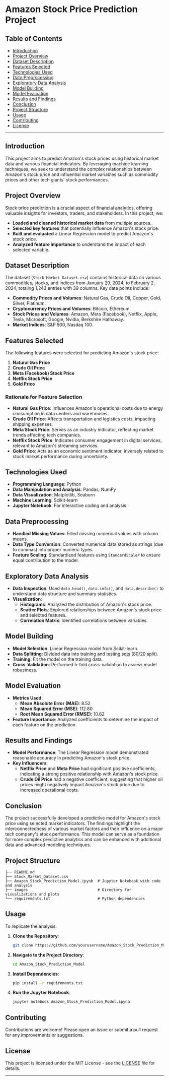 # Amazon Stock Price Prediction Project

## Table of Contents

- [Introduction](#introduction)
- [Project Overview](#project-overview)
- [Dataset Description](#dataset-description)
- [Features Selected](#features-selected)
- [Technologies Used](#technologies-used)
- [Data Preprocessing](#data-preprocessing)
- [Exploratory Data Analysis](#exploratory-data-analysis)
- [Model Building](#model-building)
- [Model Evaluation](#model-evaluation)
- [Results and Findings](#results-and-findings)
- [Conclusion](#conclusion)
- [Project Structure](#project-structure)
- [Usage](#usage)
- [Contributing](#contributing)
- [License](#license)

---

## Introduction

This project aims to predict Amazon's stock prices using historical market data and various financial indicators. By leveraging machine learning techniques, we seek to understand the complex relationships between Amazon's stock price and influential market variables such as commodity prices and other tech giants' stock performances.

## Project Overview

Stock price prediction is a crucial aspect of financial analytics, offering valuable insights for investors, traders, and stakeholders. In this project, we:

- **Loaded and cleaned historical market data** from multiple sources.
- **Selected key features** that potentially influence Amazon's stock price.
- **Built and evaluated** a Linear Regression model to predict Amazon's stock price.
- **Analyzed feature importance** to understand the impact of each selected variable.

## Dataset Description

The dataset (`Stock_Market_Dataset.csv`) contains historical data on various commodities, stocks, and indices from January 29, 2024, to February 2, 2024, totaling 1,243 entries with 39 columns. Key data points include:

- **Commodity Prices and Volumes**: Natural Gas, Crude Oil, Copper, Gold, Silver, Platinum.
- **Cryptocurrency Prices and Volumes**: Bitcoin, Ethereum.
- **Stock Prices and Volumes**: Amazon, Meta (Facebook), Netflix, Apple, Tesla, Microsoft, Google, Nvidia, Berkshire Hathaway.
- **Market Indices**: S&P 500, Nasdaq 100.

## Features Selected

The following features were selected for predicting Amazon's stock price:

1. **Natural Gas Price**
2. **Crude Oil Price**
3. **Meta (Facebook) Stock Price**
4. **Netflix Stock Price**
5. **Gold Price**

### Rationale for Feature Selection

- **Natural Gas Price**: Influences Amazon's operational costs due to energy consumption in data centers and warehouses.
- **Crude Oil Price**: Affects transportation and logistics costs, impacting shipping expenses.
- **Meta Stock Price**: Serves as an industry indicator, reflecting market trends affecting tech companies.
- **Netflix Stock Price**: Indicates consumer engagement in digital services, relevant to Amazon's streaming services.
- **Gold Price**: Acts as an economic sentiment indicator, inversely related to stock market performance during uncertainty.

## Technologies Used

- **Programming Language**: Python
- **Data Manipulation and Analysis**: Pandas, NumPy
- **Data Visualization**: Matplotlib, Seaborn
- **Machine Learning**: Scikit-learn
- **Jupyter Notebook**: For interactive coding and analysis

## Data Preprocessing

- **Handled Missing Values**: Filled missing numerical values with column means.
- **Data Type Conversion**: Converted numerical data stored as strings (due to commas) into proper numeric types.
- **Feature Scaling**: Standardized features using `StandardScaler` to ensure equal contribution to the model.

## Exploratory Data Analysis

- **Data Inspection**: Used `data.head()`, `data.info()`, and `data.describe()` to understand data structure and summary statistics.
- **Visualization**:
  - **Histograms**: Analyzed the distribution of Amazon's stock price.
  - **Scatter Plots**: Explored relationships between Amazon's stock price and selected features.
  - **Correlation Matrix**: Identified correlations between variables.

## Model Building

- **Model Selection**: Linear Regression model from Scikit-learn.
- **Data Splitting**: Divided data into training and testing sets (80/20 split).
- **Training**: Fit the model on the training data.
- **Cross-Validation**: Performed 5-fold cross-validation to assess model robustness.

## Model Evaluation

- **Metrics Used**:
  - **Mean Absolute Error (MAE)**: 8.52
  - **Mean Squared Error (MSE)**: 112.80
  - **Root Mean Squared Error (RMSE)**: 10.62
- **Feature Importance**: Analyzed coefficients to determine the impact of each feature on the prediction.

## Results and Findings

- **Model Performance**: The Linear Regression model demonstrated reasonable accuracy in predicting Amazon's stock price.
- **Key Influencers**:
  - **Netflix Price** and **Meta Price** had significant positive coefficients, indicating a strong positive relationship with Amazon's stock price.
  - **Crude Oil Price** had a negative coefficient, suggesting that higher oil prices might negatively impact Amazon's stock price due to increased operational costs.

## Conclusion

The project successfully developed a predictive model for Amazon's stock price using selected market indicators. The findings highlight the interconnectedness of various market factors and their influence on a major tech company's stock performance. This model can serve as a foundation for more complex predictive analytics and can be enhanced with additional data and advanced modeling techniques.

## Project Structure

```
├── README.md
├── Stock_Market_Dataset.csv
├── Amazon_Stock_Prediction_Model.ipynb  # Jupyter Notebook with code and analysis
├── images                               # Directory for visualizations and plots
└── requirements.txt                     # Python dependencies
```

## Usage

To replicate the analysis:

1. **Clone the Repository**:

   ```bash
   git clone https://github.com/yourusername/Amazon_Stock_Prediction_Model.git
   ```

2. **Navigate to the Project Directory**:

   ```bash
   cd Amazon_Stock_Prediction_Model
   ```

3. **Install Dependencies**:

   ```bash
   pip install -r requirements.txt
   ```

4. **Run the Jupyter Notebook**:

   ```bash
   jupyter notebook Amazon_Stock_Prediction_Model.ipynb
   ```

## Contributing

Contributions are welcome! Please open an issue or submit a pull request for any improvements or suggestions.

## License

This project is licensed under the MIT License - see the [LICENSE](LICENSE) file for details.

---
